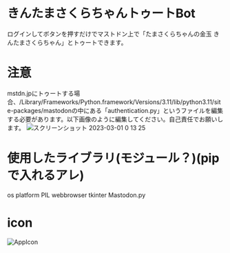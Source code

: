 # きんたまさくらちゃんトゥートBot
ログインしてボタンを押すだけでマストドン上で「たまさくらちゃんの金玉  きんたまさくらちゃん」とトゥートできます。

# 注意
mstdn.jpにトゥートする場合、/Library/Frameworks/Python.framework/Versions/3.11/lib/python3.11/site-packages/mastodonの中にある「authentication.py」というファイルを編集する必要があります。以下画像のように編集してください。自己責任でお願いします。
![スクリーンショット 2023-03-01 0 13 25](https://user-images.githubusercontent.com/63937252/221895705-8a108730-3fbc-4c3f-804c-0516640c3a5f.png)

# 使用したライブラリ(モジュール？)(pipで入れるアレ)
os
platform
PIL
webbrowser
tkinter
Mastodon.py

# icon
![AppIcon](https://user-images.githubusercontent.com/63937252/222711464-5cbe74f5-d403-4868-b650-226a5854ba9e.png)
